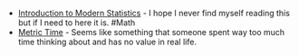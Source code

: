 - [Introduction to Modern Statistics](https://openintro-ims2.netlify.app/) - I hope I never find myself reading this but if I need to here it is. #Math
- [Metric Time](https://metric-time.com/) - Seems like something that someone spent way too much time thinking about and has no value in real life.
